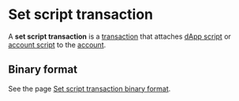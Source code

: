 # Set script transaction

A **set script transaction** is a [transaction](/blockchain/transaction.md) that attaches [dApp script](/ride/ride-script/dapp-script.md) or [account script](/ride/ride-script/account-script.md) to the [account](/blockchain/account.md).

## Binary format

See the page [Set script transaction binary format](/blockchain/binary-format/transaction-binary-format/set-script-transaction-binary-format.md).
